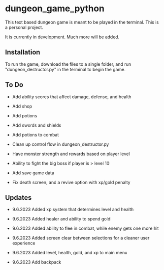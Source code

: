 # dungeon_game_python

This text based dungeon game is meant to be played in the terminal. This is a 
personal project.

It is currently in development. Much more will be added.

## Installation

To run the game, download the files to a single folder, and run 
"dungeon_destructor.py" in the terminal to begin the game.

## To Do

- Add ability scores that affect damage, defense, and health

- Add shop

- Add potions

- Add swords and shields

- Add potions to combat

- Clean up control flow in dungeon_destructor.py

- Have monster strength and rewards based on player level

- Ability to fight the big boss if player is > level 10

- Add save game data

- Fix death screen, and a revive option with xp/gold penalty

## Updates

- 9.6.2023 Added xp system that determines level and health

- 9.6.2023 Added healer and ability to spend gold

- 9.6.2023 Added ability to flee in combat, while enemy gets one more hit

- 9.6.2023 Added screen clear between selections for a cleaner user experience

- 9.6.2023 Added level, health, gold, and xp to main menu

- 9.6.2023 Add backpack
